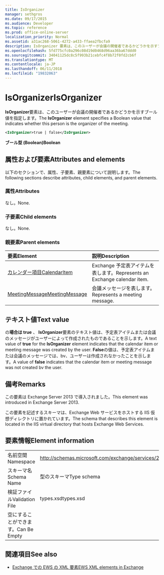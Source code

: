 ```yaml
---
title: IsOrganizer
manager: sethgros
ms.date: 09/17/2015
ms.audience: Developer
ms.topic: reference
ms.prod: office-online-server
localization_priority: Normal
ms.assetid: a31ac268-5061-4272-a433-ffaea2fbcfa9
description: IsOrganizer 要素は、このユーザーが会議の開催者であるかどうかを示すブール値を指定します。
ms.openlocfilehash: 5fd775cfc0a296c08d19d0468d96aa36ba67ddd0
ms.sourcegitcommit: 34041125dc8c5f993b21cebfc4f8b72f0fd2cb6f
ms.translationtype: MT
ms.contentlocale: ja-JP
ms.lasthandoff: 06/11/2018
ms.locfileid: "19832063"
---
```

# <a name="isorganizer"></a><span data-ttu-id="79206-103">IsOrganizer</span><span class="sxs-lookup"><span data-stu-id="79206-103">IsOrganizer</span></span>

<span data-ttu-id="79206-104">**IsOrganizer**要素は、このユーザーが会議の開催者であるかどうかを示すブール値を指定します。</span><span class="sxs-lookup"><span data-stu-id="79206-104">The **IsOrganizer** element specifies a Boolean value that indicates whether this person is the organizer of the meeting.</span></span> 
  
```XML
<IsOrganizer>true | false</IsOrganizer>
```

 <span data-ttu-id="79206-105">**ブール型 (Boolean)**</span><span class="sxs-lookup"><span data-stu-id="79206-105">**Boolean**</span></span>
## <a name="attributes-and-elements"></a><span data-ttu-id="79206-106">属性および要素</span><span class="sxs-lookup"><span data-stu-id="79206-106">Attributes and elements</span></span>

<span data-ttu-id="79206-107">以下のセクションで、属性、子要素、親要素について説明します。</span><span class="sxs-lookup"><span data-stu-id="79206-107">The following sections describe attributes, child elements, and parent elements.</span></span>
  
### <a name="attributes"></a><span data-ttu-id="79206-108">属性</span><span class="sxs-lookup"><span data-stu-id="79206-108">Attributes</span></span>

<span data-ttu-id="79206-109">なし。</span><span class="sxs-lookup"><span data-stu-id="79206-109">None.</span></span>
  
### <a name="child-elements"></a><span data-ttu-id="79206-110">子要素</span><span class="sxs-lookup"><span data-stu-id="79206-110">Child elements</span></span>

<span data-ttu-id="79206-111">なし。</span><span class="sxs-lookup"><span data-stu-id="79206-111">None.</span></span>
  
### <a name="parent-elements"></a><span data-ttu-id="79206-112">親要素</span><span class="sxs-lookup"><span data-stu-id="79206-112">Parent elements</span></span>

|<span data-ttu-id="79206-113">**要素**</span><span class="sxs-lookup"><span data-stu-id="79206-113">**Element**</span></span>|<span data-ttu-id="79206-114">**説明**</span><span class="sxs-lookup"><span data-stu-id="79206-114">**Description**</span></span>|
|:-----|:-----|
|[<span data-ttu-id="79206-115">カレンダー項目</span><span class="sxs-lookup"><span data-stu-id="79206-115">CalendarItem</span></span>](calendaritem.md) <br/> |<span data-ttu-id="79206-116">Exchange 予定表アイテムを表します。</span><span class="sxs-lookup"><span data-stu-id="79206-116">Represents an Exchange calendar item.</span></span>  <br/> |
|[<span data-ttu-id="79206-117">MeetingMessage</span><span class="sxs-lookup"><span data-stu-id="79206-117">MeetingMessage</span></span>](meetingmessage.md) <br/> |<span data-ttu-id="79206-118">会議メッセージを表します。</span><span class="sxs-lookup"><span data-stu-id="79206-118">Represents a meeting message.</span></span>  <br/> |
   
## <a name="text-value"></a><span data-ttu-id="79206-119">テキスト値</span><span class="sxs-lookup"><span data-stu-id="79206-119">Text value</span></span>

<span data-ttu-id="79206-120">の**場合は true** 、 **IsOrganizer**要素のテキスト値は、予定表アイテムまたは会議のメッセージがユーザーによって作成されたものであることを示します。</span><span class="sxs-lookup"><span data-stu-id="79206-120">A text value of **true** for the **IsOrganizer** element indicates that the calendar item or meeting message was created by the user.</span></span> <span data-ttu-id="79206-121">**False**の値は、予定表アイテムまたは会議のメッセージでは、bv、ユーザーは作成されなかったことを示します。</span><span class="sxs-lookup"><span data-stu-id="79206-121">A value of **false** indicates that the calendar item or meeting message was not created bv the user.</span></span> 
  
## <a name="remarks"></a><span data-ttu-id="79206-122">備考</span><span class="sxs-lookup"><span data-stu-id="79206-122">Remarks</span></span>

<span data-ttu-id="79206-123">この要素は Exchange Server 2013 で導入されました。</span><span class="sxs-lookup"><span data-stu-id="79206-123">This element was introduced in Exchange Server 2013.</span></span>
  
<span data-ttu-id="79206-124">この要素を記述するスキーマは、Exchange Web サービスをホストする IIS 仮想ディレクトリに置かれています。</span><span class="sxs-lookup"><span data-stu-id="79206-124">The schema that describes this element is located in the IIS virtual directory that hosts Exchange Web Services.</span></span>
  
## <a name="element-information"></a><span data-ttu-id="79206-125">要素情報</span><span class="sxs-lookup"><span data-stu-id="79206-125">Element information</span></span>

|||
|:-----|:-----|
|<span data-ttu-id="79206-126">名前空間</span><span class="sxs-lookup"><span data-stu-id="79206-126">Namespace</span></span>  <br/> |http://schemas.microsoft.com/exchange/services/2006/types  <br/> |
|<span data-ttu-id="79206-127">スキーマ名</span><span class="sxs-lookup"><span data-stu-id="79206-127">Schema Name</span></span>  <br/> |<span data-ttu-id="79206-128">型のスキーマ</span><span class="sxs-lookup"><span data-stu-id="79206-128">Type schema</span></span>  <br/> |
|<span data-ttu-id="79206-129">検証ファイル</span><span class="sxs-lookup"><span data-stu-id="79206-129">Validation File</span></span>  <br/> |<span data-ttu-id="79206-130">types.xsd</span><span class="sxs-lookup"><span data-stu-id="79206-130">types.xsd</span></span>  <br/> |
|<span data-ttu-id="79206-131">空にすることができます。</span><span class="sxs-lookup"><span data-stu-id="79206-131">Can Be Empty</span></span>  <br/> ||
   
## <a name="see-also"></a><span data-ttu-id="79206-132">関連項目</span><span class="sxs-lookup"><span data-stu-id="79206-132">See also</span></span>



- [<span data-ttu-id="79206-133">Exchange での EWS の XML 要素</span><span class="sxs-lookup"><span data-stu-id="79206-133">EWS XML elements in Exchange</span></span>](ews-xml-elements-in-exchange.md)

